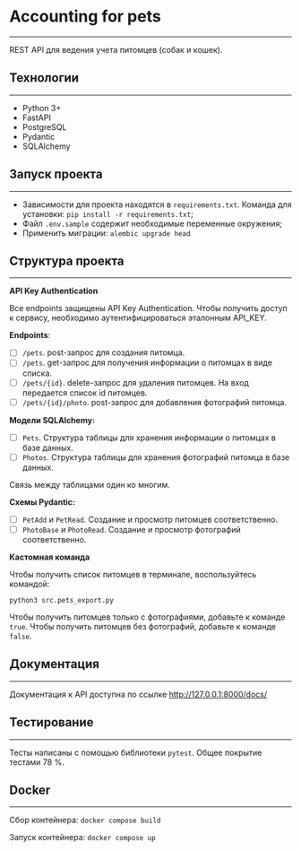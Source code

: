 # Accounting for pets

---

REST API для ведения учета питомцев (собак и кошек).

## Технологии

---

- Python 3+
- FastAPI
- PostgreSQL
- Pydantic
- SQLAlchemy

## Запуск проекта

---

- Зависимости для проекта находятся в `requirements.txt`. Команда для установки: `pip install -r requirements.txt`;
- Файл `.env.sample` содержит необходимые переменные окружения;
- Применить миграции: `alembic upgrade head`

## Структура проекта

---

**API Key Authentication**

Все  endpoints защищены API Key Authentication. Чтобы получить доступ к сервису, необходимо аутентифицироваться эталонным API_KEY.

**Endpoints**:

- [ ]  `/pets`.  post-запрос для создания питомца.
- [ ]  `/pets`. get-запрос для получения информации о питомцах в виде списка.
- [ ]  `/pets/{id}`.  delete-запрос для удаления питомцев. На вход передается список id питомцев.
- [ ]  `/pets/{id}/photo`. post-запрос для добавления фотографий питомца.

**Модели SQLAlchemy:**

- [ ]  `Pets`. Структура таблицы для хранения информации о питомцах в базе данных.
- [ ]  `Photos`. Структура таблицы для хранения фотографий питомца в базе данных.

Связь между таблицами один ко многим. 

**Схемы Pydantic:**

- [ ]  `PetAdd` и `PetRead`. Создание и просмотр питомцев соответственно.
- [ ]  `PhotoBase` и `PhotoRead`. Создание и просмотр фотографий соответственно.

**Кастомная команда**

Чтобы получить список питомцев в терминале, воспользуйтесь командой: 

 `python3 src.pets_export.py`

Чтобы получить питомцев только с фотографиями, добавьте к команде `true`. Чтобы получить питомцев без фотографий, добавьте к команде `false`.

## Документация

---

Документация к API доступна по ссылке http://127.0.0.1:8000/docs/

## Тестирование

---

Тесты написаны с помощью библиотеки `pytest`. Общее покрытие тестами  78 %.

## Docker

---

Сбор контейнера: `docker compose build`

Запуск контейнера: `docker compose up`